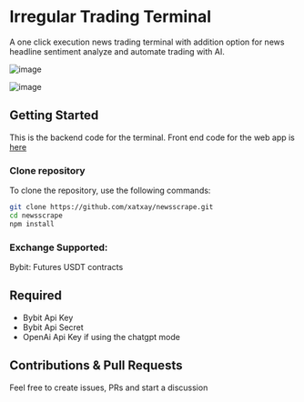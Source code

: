 # Irregular Trading Terminal

A one click execution news trading terminal with addition option for news headline sentiment analyze and automate trading with AI.

![image](https://github.com/xatxay/newsscrape/assets/29783278/ce4cdbe5-363b-4e67-9399-67074c3f8232)

![image](https://github.com/xatxay/newsscrape/assets/29783278/bca8a643-5fc7-4df1-84f5-efa4a1826e96)

## Getting Started


This is the backend code for the terminal. Front end code for the web app is [here](https://github.com/xatxay/trading-terminal)


### Clone repository

To clone the repository, use the following commands:

```sh
git clone https://github.com/xatxay/newsscrape.git
cd newsscrape
npm install
```

### Exchange Supported:

Bybit: Futures USDT contracts

## Required

- Bybit Api Key
- Bybit Api Secret
- OpenAi Api Key if using the chatgpt mode

## Contributions & Pull Requests

Feel free to create issues, PRs and start a discussion
